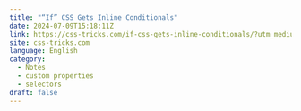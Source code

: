 ```yaml
---
title: "“If” CSS Gets Inline Conditionals"
date: 2024-07-09T15:18:11Z
link: https://css-tricks.com/if-css-gets-inline-conditionals/?utm_medium=RSS&utm_source=news.12bit.vn
site: css-tricks.com
language: English
category:
  - Notes
  - custom properties
  - selectors
draft: false
---
```

